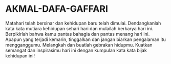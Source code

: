 # AKMAL-DAFA-GAFFARI
Matahari telah bersinar dan kehidupan baru telah dimulai. Dendangkanlah kata kata mutiara kehidupan sehari hari dan mulailah berkarya hari ini. Berpikirlah bahwa kamu pantas bahagia dan pantas menang hari ini.  Apapun yang terjadi kemarin, tinggalkan dan jangan biarkan pengalaman itu mengganggumu. Melangkah dan buatlah gebrakan hidupmu. Kuatkan semangat dan inspirasimu hari ini dengan kumpulan kata kata bijak kehidupan ini!
